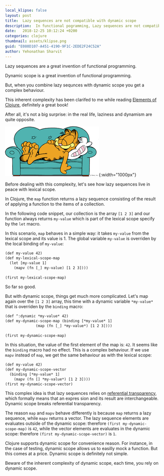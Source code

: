 ```yaml
---
local_klipse: false
layout: post
title:  Lazy sequences are not compatible with dynamic scope
description:  In functional pogramming, Lazy sequences are not compatible with dynamic scope
date:   2018-12-25 10:12:24 +0200
categories: clojure
thumbnail: assets/klipse.png
guid: "E080D107-A451-4190-9F1C-2EDE2F24C52A"
author: Yehonathan Sharvit
---
```




Lazy sequences are a great invention of functional programming.

Dynamic scope is a great invention of functional programming.

But, when you combine lazy sequnces with dynamic scope you get a complex behaviour.

This inherent complexity has been clarifed to me while reading [Elements of Clojure](https://leanpub.com/elementsofclojure/), definitely a great book!

After all, it's not a big surprise: in the real life, laziness and dynamism are quite opposite.


![laziness](/assets/laziness.png){:width="1000px"}


Before dealing with this complexity, let's see how lazy sequences live in peace with lexical scope.

In Clojure, the `map` function returns a lazy sequence consisting of the result of applying a function to the items of a collection. 

In the following code snippet, our collection is the array `[1 2 3]` and our function always returns `my-value` which is part of the lexical scope specify by the `let` macro.

In this scenario, `map` behaves in a simple way: it takes `my-value` from the lexical scope and its value is 1. The global variable `my-value` is overriden by the local binding of `my-value`:

~~~klipse
(def my-value 42)
(def my-lexical-scope-map
  (let [my-value 1]
    (mapv (fn [_] my-value) [1 2 3])))

(first my-lexical-scope-map)
~~~

So far so good.


But with dynamic scope, things get much more complicated.
Let's map again over the `[1 2 3]` array, this time with a dynamic variable `*my-value*` that is overriden by the `binding` macro:

~~~klipse
(def ^:dynamic *my-value* 42)
(def my-dynamic-scope-map (binding [*my-value* 1]
              (map (fn [_] *my-value*) [1 2 3])))

(first my-dynamic-scope-map)
~~~

In this situation, the value of the first element of the map is: `42`. It seems like the `binding` macro had no effect. This is a complex behaviour. If we use `mapv` instead of `map`, we get the same behaviour as with the lexical scope:


~~~klipse
(def my-value 42)
(def my-dynamic-scope-vector
  (binding [*my-value* 1]
    (mapv (fn [] *my-value*) [1 2 3])))
(first my-dynamic-scope-vector)
~~~

This complex idea is that lazy sequences relies on [referential transparency](https://en.wikipedia.org/wiki/Referential_transparency), which formally means that an expres sion and its result are interchangeable. Dynamic scope breaks referential transparency.

The reason `map` and `mapv` behave differently is because `map` returns a lazy sequence, while `mapv` returns a vector. The lazy sequence elements are evaluates outside of the dynamic scope: therefore `(first my-dynamic-scope-map)` is `42`, while the vector elements are evaluates in the dynamic scope: therefore `(first my-dynamic-scope-vector)` is `1`.


Clojure supports dynamic scope for convenience reason. For instance, in the case of testing, dynamic scope allows us to easilly mock a function. But this comes at a price. Dynamic scope is definitely not simple. 

Beware of the inherent complexity of dynamic scope, each time, you rely on dynamic scope.








